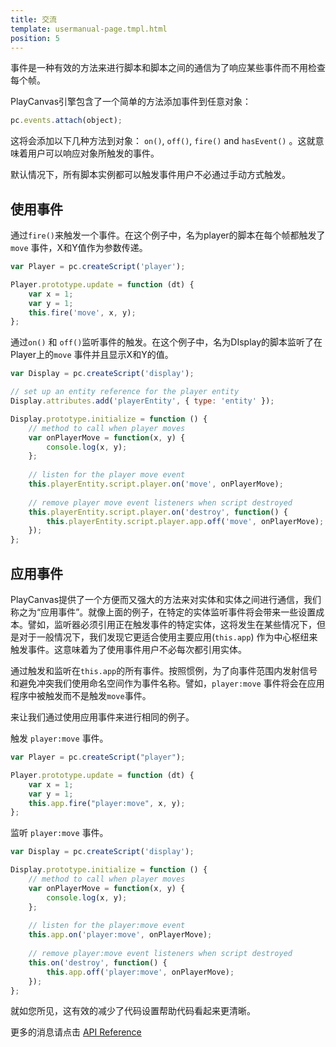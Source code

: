 ```yaml
---
title: 交流
template: usermanual-page.tmpl.html
position: 5
---
```


事件是一种有效的方法来进行脚本和脚本之间的通信为了响应某些事件而不用检查每个帧。

PlayCanvas引擎包含了一个简单的方法添加事件到任意对象：

```javascript
pc.events.attach(object);
```

这将会添加以下几种方法到对象： `on()`, `off()`, `fire()` and `hasEvent()` 。这就意味着用户可以响应对象所触发的事件。

默认情况下，所有脚本实例都可以触发事件用户不必通过手动方式触发。

## 使用事件

通过`fire()`来触发一个事件。在这个例子中，名为player的脚本在每个帧都触发了`move` 事件，X和Y值作为参数传递。

```javascript
var Player = pc.createScript('player');

Player.prototype.update = function (dt) {
    var x = 1;
    var y = 1;
    this.fire('move', x, y);
};
```

通过`on()` 和 `off()`监听事件的触发。在这个例子中，名为DIsplay的脚本监听了在Player上的`move` 事件并且显示X和Y的值。

```javascript
var Display = pc.createScript('display');

// set up an entity reference for the player entity
Display.attributes.add('playerEntity', { type: 'entity' });

Display.prototype.initialize = function () {
    // method to call when player moves
    var onPlayerMove = function(x, y) {
        console.log(x, y);
    };
    
    // listen for the player move event
    this.playerEntity.script.player.on('move', onPlayerMove);
    
    // remove player move event listeners when script destroyed
    this.playerEntity.script.player.on('destroy', function() {
        this.playerEntity.script.player.app.off('move', onPlayerMove);
    });
};
```

## 应用事件

PlayCanvas提供了一个方便而又强大的方法来对实体和实体之间进行通信，我们称之为“应用事件”。就像上面的例子，在特定的实体监听事件将会带来一些设置成本。譬如，监听器必须引用正在触发事件的特定实体，这将发生在某些情况下，但是对于一般情况下，我们发现它更适合使用主要应用(`this.app`) 作为中心枢纽来触发事件。这意味着为了使用事件用户不必每次都引用实体。

通过触发和监听在`this.app`的所有事件。按照惯例，为了向事件范围内发射信号和避免冲突我们使用命名空间作为事件名称。譬如，`player:move` 事件将会在应用程序中被触发而不是触发`move`事件。

来让我们通过使用应用事件来进行相同的例子。

触发 `player:move` 事件。

```javascript
var Player = pc.createScript("player");

Player.prototype.update = function (dt) {
    var x = 1;
    var y = 1;
    this.app.fire("player:move", x, y);
};
```

监听 `player:move` 事件。

```javascript
var Display = pc.createScript('display');

Display.prototype.initialize = function () {
    // method to call when player moves
    var onPlayerMove = function(x, y) {
        console.log(x, y);
    };
    
    // listen for the player:move event
    this.app.on('player:move', onPlayerMove);
    
    // remove player:move event listeners when script destroyed
    this.on('destroy', function() {
        this.app.off('player:move', onPlayerMove);
    });
};
```

就如您所见，这有效的减少了代码设置帮助代码看起来更清晰。

更多的消息请点击 [API Reference][1]

[1]: /api/pc.EventHandler.html


